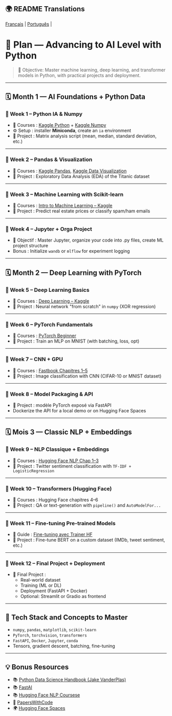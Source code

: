 ## 🌍 README Translations

[Français](i18n/README_FR.md) | [Português](i18n/README_PTBR.md) | 


# 🧠 Plan — Advancing to AI Level with Python

> 🎯 Objective: Master machine learning, deep learning, and transformer models in Python, with practical projects and deployment.

---

## 🗓️ Month 1 — AI Foundations + Python Data

### 📌 Week 1 – Python IA & Numpy
- 🔗 Courses : [Kaggle Python](https://www.kaggle.com/learn/python) + [Kaggle Numpy](https://www.kaggle.com/learn/numpy)
- ⚙️ Setup : installer **Miniconda**, create an `ia` environment
- 🧪 Project : Matrix analysis script (mean, median, standard deviation, etc.)

---

### 📌 Week 2 – Pandas & Visualization
- 🔗 Courses : [Kaggle Pandas](https://www.kaggle.com/learn/pandas), [Kaggle Data Visualization](https://www.kaggle.com/learn/data-visualization)
- 🧪 Project : Exploratory Data Analysis (EDA) of the Titanic dataset

---

### 📌 Week 3 – Machine Learning with Scikit-learn
- 🔗 Courses : [Intro to Machine Learning – Kaggle](https://www.kaggle.com/learn/intro-to-machine-learning)
- 🧪 Project : Predict real estate prices or classify spam/ham emails

---

### 📌 Week 4 – Jupyter + Orga Project
- 🧪 Objectif : Master Jupyter, organize your code into .py files, create ML project structure
- Bonus : Initialize `wandb` or `mlflow` for experiment logging

---

## 🗓️ Month 2 — Deep Learning with PyTorch

### 📌 Week 5 – Deep Learning Basics
- 🔗 Courses : [Deep Learning – Kaggle](https://www.kaggle.com/learn/deep-learning)
- 🧪 Project : Neural network "from scratch" in `numpy` (XOR regression)

---

### 📌 Week 6 – PyTorch Fundamentals
- 🔗 Courses : [PyTorch Beginner](https://pytorch.org/tutorials/beginner/nn_tutorial.html)
- 🧪 Project : Train an MLP on MNIST (with batching, loss, opt)

---

### 📌 Week 7 – CNN + GPU
- 🔗 Courses : [Fastbook Chapitres 1–5](https://Coursese.fast.ai)
- 🧪 Project : Image classification with CNN (CIFAR-10 or MNIST dataset)

---

### 📌 Week 8 – Model Packaging & API
- 🧪 Project : modèle PyTorch exposé via FastAPI
- Dockerize the API for a local demo or on Hugging Face Spaces

---

## 🗓️ Mois 3 — Classic NLP + Embeddings

### 📌 Week 9 – NLP Classique + Embeddings
- 🔗 Courses : [Hugging Face NLP Chap 1–3](https://huggingface.co/learn/nlp-Coursese/chapter1)
- 🧪 Project : Twitter sentiment classification with `TF-IDF + LogisticRegression`

---

### 📌 Week 10 – Transformers (Hugging Face)
- 🔗 Courses : Hugging Face chapitres 4–6
- 🧪 Project : QA or text-generation with `pipeline()` and `AutoModelFor...`

---

### 📌 Week 11 – Fine-tuning Pre-trained Models
- 🔗 Guide : [Fine-tuning avec Trainer HF](https://huggingface.co/learn/nlp-Coursese/chapter3)
- 🧪 Project : Fine-tune BERT on a custom dataset (IMDb, tweet sentiment, etc.)

---

### 📌 Week 12 – Final Project + Deployment
- 🧪 Final Project :
  - Real-world dataset
  - Training (ML or DL)
  - Deployment (FastAPI + Docker)
  - Optional: Streamlit or Gradio as frontend

---

## 🔧 Tech Stack and Concepts to Master
- `numpy`, `pandas`, `matplotlib`, `scikit-learn`
- `PyTorch`, `torchvision`, `transformers`
- `FastAPI`, `Docker`, `Jupyter`, `conda`
- Tensors, gradient descent, batching, fine-tuning

---

## 💡 Bonus Resources
- 📚 [Python Data Science Handbook (Jake VanderPlas)](https://jakevdp.github.io/PythonDataScienceHandbook/)
- 📚 [FastAI](https://Coursese.fast.ai/)
- 📚 [Hugging Face NLP Coursese](https://huggingface.co/learn/nlp-Coursese)
- 🧪 [PapersWithCode](https://paperswithcode.com)
- 🌍 [Hugging Face Spaces](https://huggingface.co/spaces)